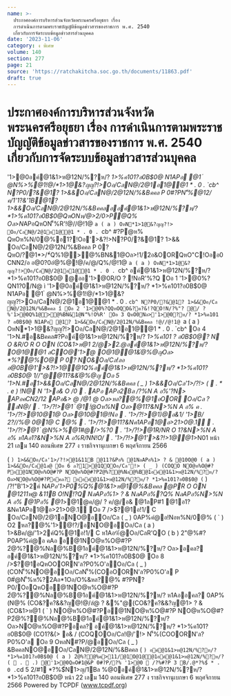 ```yaml
---
name: >-
  ประกาศองค์การบริหารส่วนจังหวัดพระนครศรีอยุธยา เรื่อง
  การดำเนินการตามพระราชบัญญัติข้อมูลข่าวสารของราชการ พ.ศ. 2540
  เกี่ยวกับการจัดระบบข้อมูลข่าวสารส่วนบุคคล
date: '2023-11-06'
category: ง พิเศษ
volume: 140
section: 277
page: 21
source: 'https://ratchakitcha.soc.go.th/documents/11863.pdf'
draft: true
---
```


# ประกาศองค์การบริหารส่วนจังหวัดพระนครศรีอยุธยา เรื่อง การดำเนินการตามพระราชบัญญัติข้อมูลข่าวสารของราชการ พ.ศ. 2540 เกี่ยวกับการจัดระบบข้อมูลข่าวสารส่วนบุคคล

'1>@0อค์@1&1>ห@12N/%?ห/? *1>%ค101?อ0B$0@ N1APอ @1 ํ @N%>%@1!@/*1>1@&?ญญ?!>Oอ/CลN@/2@1อ1@@1 * . 0 . `cb^ N?P0/?&@1? 1>&&Oอ/CลN@/2@12N/%&Bคคล P 0#?PN'็%@12/ค/1'1?&'1B@1? 1>&&Oอ/CลN@/2@12N/%&Bคคลออค์@1&1>ห@12N/%?ห/? *1>%ค101?อ0B$0@QหONห/@>2/0>P@Q% Oล>N*APอQหON'็%R'!@//@!1@ `a ( a ) OหN*1>1@&?ญญ?!> Oอ/CลN@/2@1อ1@@1 * . 0 . `cb^ #?Pํ@ห% QหOห%N/0@%อ1?!Oอ'>&?!>N?P0/?&@1? 1>&& Oอ/CลN@/2@12N/%&Bคคล P 0? QหO/?@1*>/*์Q%1@>@%BN&1@Oล>!1/2อ&OORQหO"C!Oออ0CNN2/อ อ@0?0อํ@%@!@/ค/@/Q%/@!1@ `a ( a ) OหN*1>1@&?ญญ?!>Oอ/CลN@/2@1อ1@@1 * . 0 . `cb^ อค์@1&1>ห@12N/%?ห/? *1>%ค101?อ0B$0@ @ออ'1>@0R/O ? !NอR'%?Q Oอ 1 '1>@0%?QN1?0/N@ ì '1>@0อค์@1&1>ห@12N/%?ห/? *1>%ค101?อ0B$0@ N1APอ @1 ํ @N%>%@1!@/*1>1@&?ญญ?!>Oอ/CลN@/2@1อ1@@1 * . 0 . `cb^ N?P0/?&@1? 1>&&Oอ/Cล N@/2@12N/%&Bคคล î Oอ 2 '1>@0%?QQหOQO&?ค?&!?QO!N/?%"? @/ ? %'1>@0Q%1@>@%BN&1@N'็%!O%R' Oอ 3 QหO0Nล>'1>@0?ห/? *1>%ค101 ? อ0B$0@ N1APอ @1? 1>&&Oอ/CลN@/2@12N/%&Bคคล !@//@!1@ `a ( a ) OหN*1>1@&?ญญ?!>Oอ/CลN@/2@1อ1@@1 * . 0 . `cb^ Oอ 4 '1>N.#อ&Bคคล#?Pอค์@1&1>ห@12N/%?ห/? *1>%ค101 ? อ0B$0@? N O &R/O R O ON (CO&1>ห@1 2/@>2.@อค์@1&1>ห@12N/%?ห/? O@1@@1 ลCO@'1>ํ@ O@1@@1&ํ@%@ญOล> *%?@%O@ P 0? NO&Oอ/Cล!ลอ อ@0B@1'>&?!>1@@1Q%อค์@1&1>ห@12N/%?ห/? *1>%ค101?อ0B$0@ 1//"@@11?&&ํ@%@ญ Oอ 5 '1>N.#อ1>&&Oอ/CลN@/2@12N/%&Bคคล ( _ ) 1>&&Oอ/Cล'1>/?!> (  . * . e ) !N@ N '1>อ& O /0  . APอ APอ2Bล /?%N A อ%'?N> APอคCN2/12 APอ&> @ /@1 @ Oล>หล?@%@1อOOR Oอ/Cล ? ลN@/  . '1>/?!>@1 ํ @1!ํ@Oห%N Oล>@11?&N>%N A อ% ค . '1>/?!>@10@1@ Oล>@10@1@!Nอ  . '1>/?!>@1)@อ&1/ '1>B/ 2?//%@ 0@1@ C @%  . '1>/?!>@11?&Nค1APอ1@อ>21>0@.1์  . '1>/?!>@1 ํ @N%>%@1#@/>%?0  . '1>/?!>@1R/NR O 1?&N>%N A อ% ห1Aอ1?&N>%N A อ%R/NN!O/  . '1>/?!>@1'>&?!>1@@1*>N01 หน้า 21 เลม 140 ตอนพิเศษ 277 ง ราชกิจจานุเบกษา 6 พฤศจิกายน 2566

( ` ) 1>&&Oอ/Cล'1>/?!>@1&11B @11?&Pอ% @1NลAPอ%1> ? & @10O@0 ( a ) 1>&&Oอ/Cล@1ล@ Oอ 6 ล?1>@1QOOอ/Cล'!> ( _ ) (COQO NO@ห%O@#?Pอ@1NO@ห%O@#?P NO@ห%O@#?P2ํ@%?@%Nล@%B@1อค์@1&1>ห@12N/%?ห/? Oล>NO@ห%O@#?Pอคล? ออค์@1&1>ห@12N/%?ห/? *1>%ค101?อ0B$0@ ( ` ) /?!"B'1>2ค์ N*APอ'1>P0%์Q%@1&1>ห@1@%&Bคคล @PR O ON @1211ห@ &11B O!N!?Q NลAPอ%1> ? & NลAPอ%?Q% NลAPอ%N>%N A อ% @1Pอ% @1*>@1@ค/@/ ? ค/@/อ& @1ลP#1 @1อ1?&Nค1APอ1@อ>21>0@.1์ Oอ 7 />$?@1อ!1/ C Oอ/CลN@/2@1อNO@อOอ/Cล ( _ ) 0AP%คํ@อ!Nอห%N/0@% ( ` ) O2 หล?@%'1>ํ@!?/อNO@อOอ/Cล ( a ) 1>&Bค/@/'1>2ค์Q%@1อ!1/ C ห1Aอ%ํ@Oอ/CลR'QO ( b ) 2"@%#?P0AP%คํ@อ คAอ อ@1NO@ห%O@#?P 2ํ@%?@%Nล@%B@1อค์@1&1>ห@12N/%?ห/? Oล>อคล? อค์@1&1>ห@12N/%?ห/? *1>%ค101?อ0B$0@ Oอ 8 />$?@1อQหOOORN'ล?P0%O'ลOอ/Cล ( _ ) (CON'็%NO@อOอ/CลN'็%(COอOORN'ล?P0%O'ล P 0#ํ@N'็%ห%?2Aอ*1Oอ/O%&หล?@% #?PN?P0/OอQหOอ@1NO@ห%O@#?P 2ํ@%?@%Nล@%B@1อค์@1&1>ห@12N/%?ห/? ห1Aออคล? 0AP%(N@% (CO&?ค?&&?ญ@!@/ลํ@ ? &%"@(CO&?ค?&&?ญ@1> ? &(CO&1>ห@1 ( ` ) NO@ห%O@#?Pอ@1NO@ห%O@#?P NO@ห%O@#?P2ํ@%?@%Nล@%B@1อค์@1&1>ห@12N/%?ห/? Oล>NO@ห%O@#?Pอคล? อค์@1&1>ห@12N/%?ห/? *1>%ค101?อ0B$0@ (CO1?&(> อ& / (COQOOอ/Cล!@/'!> N'็%(COOORN'ล?P0%O'ล Oอ 9 OหลN#?P/@อOอ/Cล ( _ ) &BคคลNO@อOอ/CลN@/2@12N/%&Bคคล ( ` ) อค์@1&1>ห@12N/%?ห/? *1>%ค101?อ0B$0@ ( a ) 2ํ@%?@%ค>11/@1O@1@@1อค์@1&1>ห@12N/%?ห/? (  .  .) @'1>@0QหO#1@&P 0#?P/?% '1>@0  /?%#?P 3 B/.@*?%$์ * . 0 . `cd 5 2/#1 *?%$์N1>ญ/1Bล %@0อค์@1&1>ห@12N/%?ห/? *1>%ค101?อ0B$0@ หน้า 22 เลม 140 ตอนพิเศษ 277 ง ราชกิจจานุเบกษา 6 พฤศจิกายน 2566 Powered by TCPDF (www.tcpdf.org)
